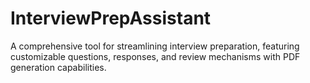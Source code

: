 # InterviewPrepAssistant
A comprehensive tool for streamlining interview preparation, featuring customizable questions, responses, and review mechanisms with PDF generation capabilities.
